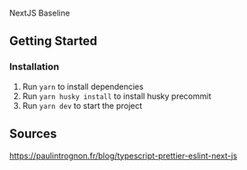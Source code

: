 NextJS Baseline

## Getting Started

### Installation

1. Run `yarn` to install dependencies
2. Run `yarn husky install` to install husky precommit
3. Run `yarn dev` to start the project

## Sources

https://paulintrognon.fr/blog/typescript-prettier-eslint-next-js
